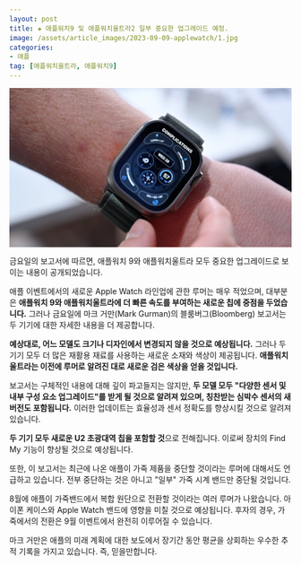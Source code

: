 ```yaml
---
layout: post  
title: ✚ 애플워치9 및 애플워치울트라2 일부 중요한 업그레이드 예정.
image: /assets/article_images/2023-09-09-applewatch/1.jpg
categories:
- 애플
tag: [애플워치울트라, 애플워치9]
---
```


<div class="markdown-image">
<img src="/assets/article_images/2023-09-09-applewatch/1.jpg" alt="" align="middle"/> </div>

<p class="drop-korean">
금요일의 보고서에 따르면, 애플워치 9와 애플워치울트라 모두 중요한 업그레이드로 보이는 내용이 공개되었습니다.
</p>

애플 이벤트에서의 새로운 Apple Watch 라인업에 관한 루머는 매우 적었으며, 대부분은 **애플워치 9와 애플워치울트라에 더 빠른 속도를 부여하는 새로운 칩에 중점을 두었습니다.** 그러나 금요일에 마크 거만(Mark Gurman)의 블룸버그(Bloomberg) 보고서는 두 기기에 대한 자세한 내용을 더 제공합니다.

**예상대로, 어느 모델도 크기나 디자인에서 변경되지 않을 것으로 예상됩니다.** 그러나 두 기기 모두 더 많은 재활용 재료를 사용하는 새로운 소재와 색상이 제공됩니다. **애플워치울트라는 이전에 루머로 알려진 대로 새로운 검은 색상을 얻을 것입니다.**

보고서는 구체적인 내용에 대해 깊이 파고들지는 않지만, **두 모델 모두 "다양한 센서 및 내부 구성 요소 업그레이드"를 받게 될 것으로 알려져 있으며, 칭찬받는 심박수 센서의 새 버전도 포함됩니다.** 이러한 업데이트는 효율성과 센서 정확도를 향상시킬 것으로 알려져 있습니다.

**두 기기 모두 새로운 U2 초광대역 칩을 포함할 것**으로 전해집니다. 이로써 장치의 Find My 기능이 향상될 것으로 예상됩니다.

또한, 이 보고서는 최근에 나온 애플이 가죽 제품을 중단할 것이라는 루머에 대해서도 언급하고 있습니다. 전부 중단하는 것은 아니고 "일부" 가죽 시계 밴드만 중단될 것입니다.

8월에 애플이 가죽밴드에서 복합 원단으로 전환할 것이라는 여러 루머가 나왔습니다. 아이폰 케이스와 Apple Watch 밴드에 영향을 미칠 것으로 예상됩니다. 후자의 경우, 가죽에서의 전환은 9월 이벤트에서 완전히 이루어질 수 있습니다.

마크 거만은 애플의 미래 계획에 대한 보도에서 장기간 동안 평균을 상회하는 우수한 추적 기록을 가지고 있습니다. 즉, 믿을만합니다.
